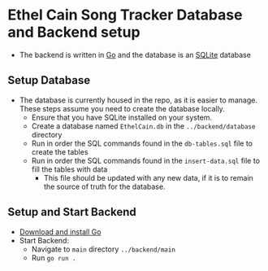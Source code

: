 # Ethel Cain Song Tracker Database and Backend setup
- The backend is written in [Go](https://go.dev/) and the database is an [SQLite](https://www.sqlite.org) database

## Setup Database
- The database is currently housed in the repo, as it is easier to manage. These steps assume you need to create the database locally.
    - Ensure that you have SQLite installed on your system.
    - Create a database named `EthelCain.db` in the `../backend/database` directory
    - Run in order the SQL commands found in the `db-tables.sql` file to create the tables
    - Run in order the SQL commands found in the `insert-data.sql` file to fill the tables with data
        - This file should be updated with any new data, if it is to remain the source of truth for the database.

## Setup and Start Backend
- [Download and install Go](https://go.dev/doc/install)
- Start Backend:
    - Navigate to `main` directory `../backend/main`
    - Run `go run .`



